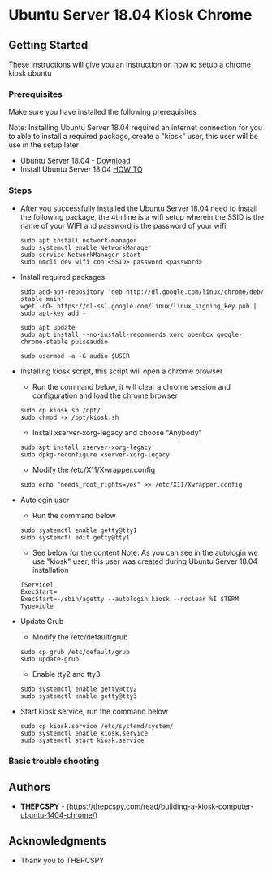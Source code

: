 # Ubuntu Server 18.04 Kiosk Chrome

 

## Getting Started

These instructions will give you an instruction on how to setup a chrome kiosk ubuntu 

### Prerequisites

Make sure you have installed the following prerequisites

Note: Installing Ubuntu Server 18.04 required an internet connection 
for you to able to install a required package, create a "kiosk" user, this user will
be use in the setup later

* Ubuntu Server 18.04 - [Download](https://ubuntu.com/download/server/thank-you?version=18.04.4&architecture=amd64)
* Install Ubuntu Server 18.04 [HOW TO](https://ubuntu.com/tutorials/tutorial-install-ubuntu-server#1-overview)


### Steps

* After you successfully installed the Ubuntu Server 18.04 need to install the following package, the 4th line
is a wifi setup wherein the SSID is the name of your WIFI and password is the password of your wifi
        
    ```
    sudo apt install network-manager
    sudo systemctl enable NetworkManager
    sudo service NetworkManager start
    sudo nmcli dev wifi con <SSID> password <password>
    ```
* Install required packages

    ````
    sudo add-apt-repository 'deb http://dl.google.com/linux/chrome/deb/ stable main'
    wget -qO- https://dl-ssl.google.com/linux/linux_signing_key.pub | sudo apt-key add -
  
    sudo apt update
    sudo apt install --no-install-recommends xorg openbox google-chrome-stable pulseaudio
  
    sudo usermod -a -G audio $USER
    ````  
  
* Installing kiosk script, this script will open a chrome browser
    * Run the command below, it will clear a chrome session and configuration and load the 
    chrome browser
    
    ````
    sudo cp kiosk.sh /opt/
    sudo chmod +x /opt/kiosk.sh
    ````
    
    * Install xserver-xorg-legacy and choose "Anybody"
    ````
    sudo apt install xserver-xorg-legacy
    sudo dpkg-reconfigure xserver-xorg-legacy
    ````
  
    * Modify the /etc/X11/Xwrapper.config
    ````
    sudo echo "needs_root_rights=yes" >> /etc/X11/Xwrapper.config
    ````

* Autologin user
    * Run the command below
    ````
    sudo systemctl enable getty@tty1
    sudo systemctl edit getty@tty1
    ````
  
    * See below for the content
    Note: As you can see in the autologin we use "kiosk" user, this user was
    created during Ubuntu Server 18.04 installation 
    ````
    [Service]
    ExecStart=
    ExecStart=-/sbin/agetty --autologin kiosk --noclear %I $TERM
    Type=idle
    ````    

* Update Grub
    * Modify the /etc/default/grub
    ````
    sudo cp grub /etc/default/grub
    sudo update-grub
    ````
  
    * Enable tty2 and tty3
    ````
    sudo systemctl enable getty@tty2
    sudo systemctl enable getty@tty3
    ````
  
* Start kiosk service, run the command below
    ````
    sudo cp kiosk.service /etc/systemd/system/
    sudo systemctl enable kiosk.service
    sudo systemctl start kiosk.service
    ````

### Basic trouble shooting


## Authors

* **THEPCSPY** - (https://thepcspy.com/read/building-a-kiosk-computer-ubuntu-1404-chrome/)

## Acknowledgments

* Thank you to THEPCSPY

